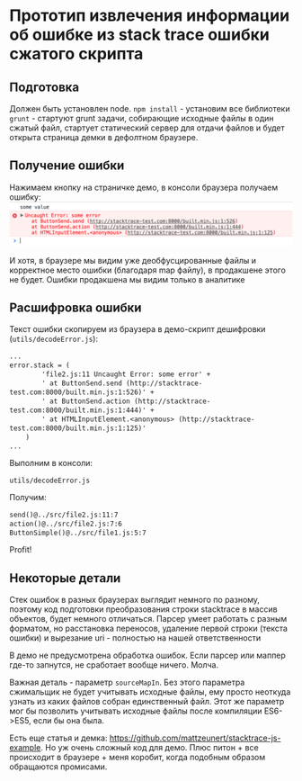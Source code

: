 # Прототип извлечения информации об ошибке из stack trace ошибки сжатого скрипта
 
## Подготовка

Должен быть установлен node.
`npm install` - установим все библиотеки
`grunt` - стартуют grunt задачи, собирающие исходные файлы в один сжатый файл, стартует статический сервер для отдачи файлов
и будет открыта страница демки в дефолтном браузере.

## Получение ошибки

Нажимаем кнопку на страничке демо, в консоли браузера получаем ошибку:
![Ошибка js в консоли](img/error.png "Ошибка в консоли")

И хотя, в браузере мы видим уже деобфусцированные файлы и корректное место ошибки
(благодаря map файлу), в продакшене этого не будет. Ошибки продакшена мы видим только в аналитике

## Расшифровка ошибки

Текст ошибки скопируем из браузера в демо-скрипт дешифровки (`utils/decodeError.js`):

```
...
error.stack = (
		'file2.js:11 Uncaught Error: some error' +
		' at ButtonSend.send (http://stacktrace-test.com:8000/built.min.js:1:526)' +
		' at ButtonSend.action (http://stacktrace-test.com:8000/built.min.js:1:444)' +
		' at HTMLInputElement.<anonymous> (http://stacktrace-test.com:8000/built.min.js:1:125)'
	)
...
```

Выполним в консоли:
```
utils/decodeError.js
```

Получим:
```
send()@../src/file2.js:11:7
action()@../src/file2.js:7:6
ButtonSimple()@../src/file1.js:5:7
```

Profit!

## Некоторые детали

Стек ошибок в разных браузерах выглядит немного по разному, поэтому код подготовки преобразования строки stacktrace в
массив объектов, будет немного отличаться. Парсер умеет работать с разным форматом, но расстановка переносов, удаление
первой строки (текста ошибки) и вырезание uri - полностью на нашей ответственности

В демо не предусмотрена обработка ошибок. Если парсер или маппер где-то запнутся, не сработает вообще ничего. Молча.

Важная деталь - параметр `sourceMapIn`. Без этого параметра cжимальщик не будет учитывать исходные файлы, ему просто 
неоткуда узнать из каких файлов собран единственный файл. Этот же параметр мог бы позволить учитывать исходные файлы
после компиляции ES6->ES5, если бы она была.

Есть еще статья и демка: https://github.com/mattzeunert/stacktrace-js-example. Но уж очень сложный код для демо. Плюс
питон + все происходит в браузере + меня коробит, когда подобным образом обращаются промисами.

